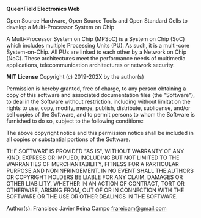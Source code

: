 **QueenField Electronics Web**

Open Source Hardware, Open Source Tools and Open Standard Cells to develop a Multi-Processor System on Chip

A Multi-Processor System on Chip (MPSoC) is a System on Chip (SoC) which includes multiple Processing Units (PU). As such, it is a multi-core System-on-Chip. All PUs are linked to each other by a Network on Chip (NoC). These architectures meet the performance needs of multimedia applications, telecommunication architectures or network security.


**MIT License**
Copyright (c) 2019-202X by the author(s)

Permission is hereby granted, free of charge, to any person obtaining a copy
of this software and associated documentation files (the "Software"), to deal
in the Software without restriction, including without limitation the rights
to use, copy, modify, merge, publish, distribute, sublicense, and/or sell
copies of the Software, and to permit persons to whom the Software is
furnished to do so, subject to the following conditions:

The above copyright notice and this permission notice shall be included in
all copies or substantial portions of the Software.

THE SOFTWARE IS PROVIDED "AS IS", WITHOUT WARRANTY OF ANY KIND, EXPRESS OR
IMPLIED, INCLUDING BUT NOT LIMITED TO THE WARRANTIES OF MERCHANTABILITY,
FITNESS FOR A PARTICULAR PURPOSE AND NONINFRINGEMENT. IN NO EVENT SHALL THE
AUTHORS OR COPYRIGHT HOLDERS BE LIABLE FOR ANY CLAIM, DAMAGES OR OTHER
LIABILITY, WHETHER IN AN ACTION OF CONTRACT, TORT OR OTHERWISE, ARISING FROM,
OUT OF OR IN CONNECTION WITH THE SOFTWARE OR THE USE OR OTHER DEALINGS IN
THE SOFTWARE.

Author(s):
  Francisco Javier Reina Campo <frareicam@gmail.com>
